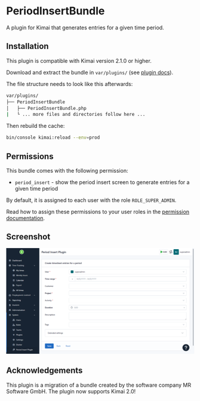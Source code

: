 # PeriodInsertBundle

A plugin for Kimai that generates entries for a given time period.

## Installation

This plugin is compatible with Kimai version 2.1.0 or higher.

Download and extract the bundle in `var/plugins/` (see [plugin docs](https://www.kimai.org/documentation/plugin-management.html)).

The file structure needs to look like this afterwards:

```bash
var/plugins/
├── PeriodInsertBundle
│   ├── PeriodInsertBundle.php
|   └ ... more files and directories follow here ... 
```

Then rebuild the cache:
```bash
bin/console kimai:reload --env=prod
```

## Permissions

This bundle comes with the following permission:

- `period_insert` - show the period insert screen to generate entries for a given time period

By default, it is assigned to each user with the role `ROLE_SUPER_ADMIN`.

Read how to assign these permissions to your user roles in the [permission documentation](https://www.kimai.org/documentation/permissions.html).

## Screenshot

![Alt text](/screenshot.png?raw=true "Period Insert plugin screenshot")

## Acknowledgements

This plugin is a migration of a bundle created by the software company MR Software GmbH. The plugin now supports Kimai 2.0!
